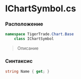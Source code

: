 
# IChartSymbol.cs
### Расположение
```csharp
namespace TigerTrade.Chart.Base  
    class IChartSymbol
```

> Описание

### Синтаксис
```csharp
string Name { get; }
```
